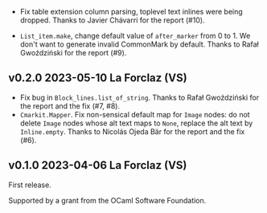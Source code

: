
- Fix table extension column parsing, toplevel text inlines were being
  dropped. Thanks to Javier Chávarri for the report (#10).

- `List_item.make`, change default value of `after_marker` from 0 to 1.
  We don't want to generate invalid CommonMark by default. Thanks to 
  Rafał Gwoździński for the report (#9).

v0.2.0 2023-05-10 La Forclaz (VS)
---------------------------------

- Fix bug in `Block_lines.list_of_string`. Thanks to Rafał Gwoździński
  for the report and the fix (#7, #8).
- `Cmarkit.Mapper`. Fix non-sensical default map for `Image` nodes: do
  not delete `Image` nodes whose alt text maps to `None`, replace the
  alt text by `Inline.empty`. Thanks to Nicolás Ojeda Bär for the
  report and the fix (#6).

v0.1.0 2023-04-06 La Forclaz (VS)
---------------------------------

First release.

Supported by a grant from the OCaml Software Foundation.
